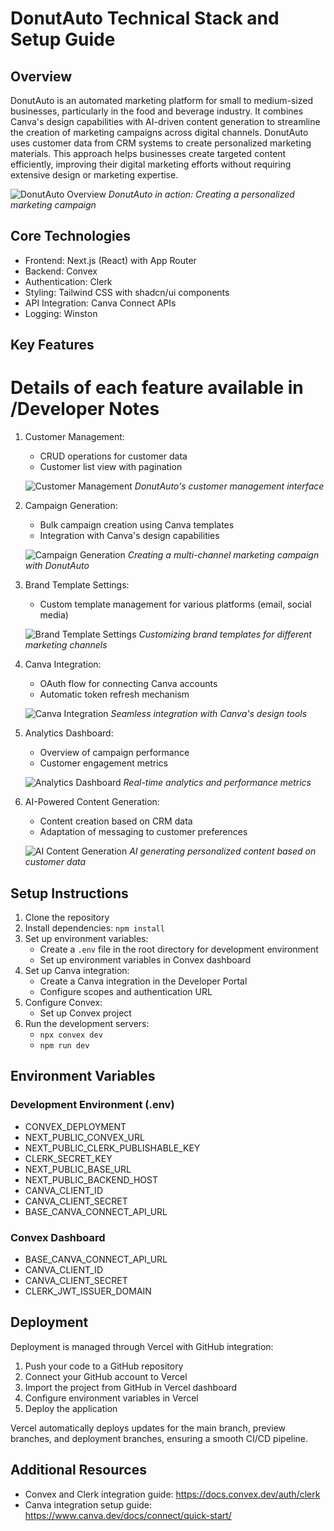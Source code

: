 # DonutAuto Technical Stack and Setup Guide

## Overview

DonutAuto is an automated marketing platform for small to medium-sized businesses, particularly in the food and beverage industry. It combines Canva's design capabilities with AI-driven content generation to streamline the creation of marketing campaigns across digital channels. DonutAuto uses customer data from CRM systems to create personalized marketing materials. This approach helps businesses create targeted content efficiently, improving their digital marketing efforts without requiring extensive design or marketing expertise.

![DonutAuto Overview](path/to/overview.gif)
_DonutAuto in action: Creating a personalized marketing campaign_

## Core Technologies

- Frontend: Next.js (React) with App Router
- Backend: Convex
- Authentication: Clerk
- Styling: Tailwind CSS with shadcn/ui components
- API Integration: Canva Connect APIs
- Logging: Winston

## Key Features

# Details of each feature available in /Developer Notes

1. Customer Management:

   - CRUD operations for customer data
   - Customer list view with pagination

   ![Customer Management](path/to/customer-management.png)
   _DonutAuto's customer management interface_

2. Campaign Generation:

   - Bulk campaign creation using Canva templates
   - Integration with Canva's design capabilities

   ![Campaign Generation](path/to/campaign-generation.gif)
   _Creating a multi-channel marketing campaign with DonutAuto_

3. Brand Template Settings:

   - Custom template management for various platforms (email, social media)

   ![Brand Template Settings](path/to/brand-templates.png)
   _Customizing brand templates for different marketing channels_

4. Canva Integration:

   - OAuth flow for connecting Canva accounts
   - Automatic token refresh mechanism

   ![Canva Integration](path/to/canva-integration.png)
   _Seamless integration with Canva's design tools_

5. Analytics Dashboard:

   - Overview of campaign performance
   - Customer engagement metrics

   ![Analytics Dashboard](path/to/analytics-dashboard.png)
   _Real-time analytics and performance metrics_

6. AI-Powered Content Generation:

   - Content creation based on CRM data
   - Adaptation of messaging to customer preferences

   ![AI Content Generation](path/to/ai-content.gif)
   _AI generating personalized content based on customer data_

## Setup Instructions

1. Clone the repository
2. Install dependencies: `npm install`
3. Set up environment variables:
   - Create a `.env` file in the root directory for development environment
   - Set up environment variables in Convex dashboard
4. Set up Canva integration:
   - Create a Canva integration in the Developer Portal
   - Configure scopes and authentication URL
5. Configure Convex:
   - Set up Convex project
6. Run the development servers:
   - `npx convex dev`
   - `npm run dev`

## Environment Variables

### Development Environment (.env)

- CONVEX_DEPLOYMENT
- NEXT_PUBLIC_CONVEX_URL
- NEXT_PUBLIC_CLERK_PUBLISHABLE_KEY
- CLERK_SECRET_KEY
- NEXT_PUBLIC_BASE_URL
- NEXT_PUBLIC_BACKEND_HOST
- CANVA_CLIENT_ID
- CANVA_CLIENT_SECRET
- BASE_CANVA_CONNECT_API_URL

### Convex Dashboard

- BASE_CANVA_CONNECT_API_URL
- CANVA_CLIENT_ID
- CANVA_CLIENT_SECRET
- CLERK_JWT_ISSUER_DOMAIN

## Deployment

Deployment is managed through Vercel with GitHub integration:

1. Push your code to a GitHub repository
2. Connect your GitHub account to Vercel
3. Import the project from GitHub in Vercel dashboard
4. Configure environment variables in Vercel
5. Deploy the application

Vercel automatically deploys updates for the main branch, preview branches, and deployment branches, ensuring a smooth CI/CD pipeline.

## Additional Resources

- Convex and Clerk integration guide: https://docs.convex.dev/auth/clerk
- Canva integration setup guide: https://www.canva.dev/docs/connect/quick-start/
